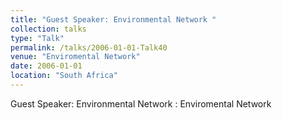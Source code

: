 ```yaml
---
title: "Guest Speaker: Environmental Network "
collection: talks
type: "Talk"
permalink: /talks/2006-01-01-Talk40
venue: "Enviromental Network"
date: 2006-01-01
location: "South Africa"
---
```


Guest Speaker: Environmental Network : Enviromental Network

